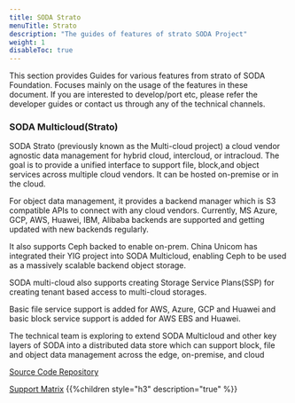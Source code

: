 ```yaml
---
title: SODA Strato
menuTitle: Strato
description: "The guides of features of strato SODA Project"
weight: 1
disableToc: true
---
```


This section provides Guides for various features from strato of SODA Foundation. Focuses mainly on the usage of the features in these document. If you are interested to develop/port etc, please refer the developer guides or contact us through any of the technical channels.

### SODA Multicloud(Strato)

SODA Strato (previously known as the Multi-cloud project) a cloud vendor agnostic data management for hybrid cloud, intercloud, or intracloud. The goal is to provide a unified interface to support file, block,and object services across multiple cloud vendors. It can be hosted on-premise or in the cloud.

For object data management, it provides a backend manager which is S3 compatible APIs to connect with any cloud vendors. Currently, MS Azure, GCP, AWS, Huawei, IBM, Alibaba backends are supported and getting updated with new backends regularly.

It also supports Ceph backed to enable on-prem. China Unicom has integrated their YIG project into SODA Multicloud, enabling Ceph to be used as a massively scalable backend object storage.

SODA multi-cloud also supports creating Storage Service Plans(SSP) for creating tenant based access to multi-cloud storages.

Basic file service support is added for AWS, Azure, GCP and Huawei and basic block service support is added for AWS EBS and Huawei.

The technical team is exploring to extend SODA Multicloud and other key layers of SODA into a distributed data store which can support block, file and object data management across the edge, on-premise, and cloud

[Source Code Repository](https://github.com/sodafoundation/multi-cloud)

[Support Matrix](https://docs.sodafoundation.io/support-matrix/multi-cloud/)
{{%children style="h3" description="true" %}}
  